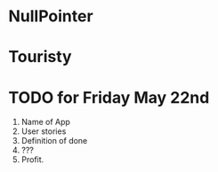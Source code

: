 # NullPointer
# Touristy
# TODO for Friday May 22nd


1. Name of App
2. User stories
3. Definition of done
4. ???
5. Profit.
